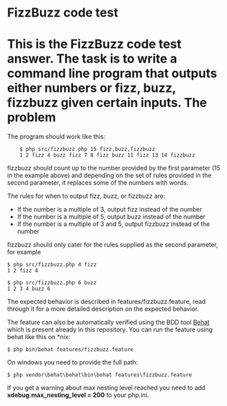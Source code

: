 FizzBuzz code test
==================
This is the FizzBuzz code test answer. 
The task is to write a command line program that outputs either numbers or fizz, buzz, fizzbuzz given certain inputs. 
The problem
===========
The program should work like this:

		$ php src/fizzbuzz.php 15 fizz,buzz,fizzbuzz
		1 2 fizz 4 buzz fizz 7 8 fizz buzz 11 fizz 13 14 fizzbuzz

fizzbuzz should count up to the number provided by the first parameter (15 in the example above) and depending on the set of rules provided in the second parameter, it replaces some of the numbers with words.

The rules for when to output fizz, buzz, or fizzbuzz are:
* If the number is a multiple of 3, output fizz instead of the number
* If the number is a multiple of 5, output buzz instead of the number
* If the number is a multiple of 3 and 5, output fizzbuzz instead of the number

fizzbuzz should only cater for the rules supplied as the second parameter, for example

	$ php src/fizzbuzz.php 4 fizz
	1 2 fizz 4

	$ php src/fizzbuzz.php 6 buzz
	1 2 3 4 buzz 6

The expected behavior is described in features/fizzbuzz.feature, read through it for a more detailed description on the expected behavior.

The feature can also be automatically verified using the BDD tool [Behat](http://docs.behat.org/en/v3.0/) which is present already in this repository. You can run the feature using behat like this on *nix:

	$ php bin/behat features/fizzbuzz.feature

On windows you need to provide the full path:

	$ php vendor\behat\behat\bin\behat features\fizzbuzz.feature

If you get a warning about max nesting level reached you need to add **xdebug.max_nesting_level = 200** to your php.ini.

